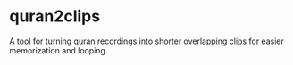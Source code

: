 # quran2clips
A tool for turning quran recordings into shorter overlapping clips for easier memorization and looping.
